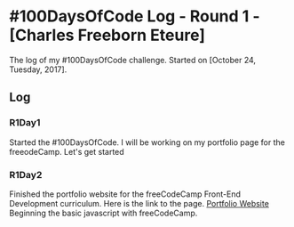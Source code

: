 # #100DaysOfCode Log - Round 1 - [Charles Freeborn Eteure]

The log of my #100DaysOfCode challenge. Started on [October 24, Tuesday, 2017].

## Log

### R1Day1 
Started the #100DaysOfCode. I will be working on my portfolio page for the freeodeCamp. Let's get started

### R1Day2
Finished the portfolio website for the freeCodeCamp Front-End Development curriculum. Here is the link to the page. [Portfolio Website](https://codepen.io/ceteure/full/RZpNBV/)
Beginning the basic javascript with freeCodeCamp.
